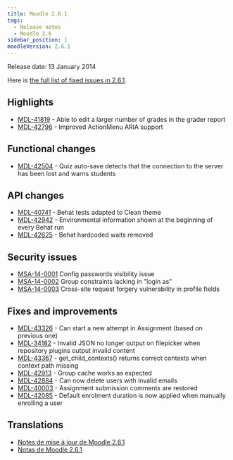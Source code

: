 ```yaml
---
title: Moodle 2.6.1
tags:
  - Release notes
  - Moodle 2.6
sidebar_position: 1
moodleVersion: 2.6.1
---
```

Release date: 13 January 2014

Here is [the full list of fixed issues in 2.6.1](https://tracker.moodle.org/secure/IssueNavigator!executeAdvanced.jspa?jqlQuery=project+%3D+mdl+AND+resolution+%3D+fixed+AND+fixVersion+in+%28%222.6.1%22%29+ORDER+BY+priority+DESC&runQuery=true&clear=true).

## Highlights

- [MDL-41819](https://tracker.moodle.org/browse/MDL-41819) - Able to edit a larger number of grades in the grader report
- [MDL-42796](https://tracker.moodle.org/browse/MDL-42796) - Improved ActionMenu ARIA support

## Functional changes

- [MDL-42504](https://tracker.moodle.org/browse/MDL-42504) - Quiz auto-save detects that the connection to the server has been lost and warns students

## API changes

- [MDL-40741](https://tracker.moodle.org/browse/MDL-40741) - Behat tests adapted to Clean theme
- [MDL-42942](https://tracker.moodle.org/browse/MDL-42942) - Environmental information shown at the beginning of every Behat run
- [MDL-42625](https://tracker.moodle.org/browse/MDL-42625) - Behat hardcoded waits removed

## Security issues

- [MSA-14-0001](https://moodle.org/mod/forum/discuss.php?d=252414) Config passwords visibility issue
- [MSA-14-0002](https://moodle.org/mod/forum/discuss.php?d=252415) Group constraints lacking in "login as"
- [MSA-14-0003](https://moodle.org/mod/forum/discuss.php?d=252416) Cross-site request forgery vulnerability in profile fields

## Fixes and improvements

- [MDL-43326](https://tracker.moodle.org/browse/MDL-43326) - Can start a new attempt in Assignment (based on previous one)
- [MDL-34182](https://tracker.moodle.org/browse/MDL-34182) - Invalid JSON no longer output on filepicker when repository plugins output invalid content
- [MDL-43367](https://tracker.moodle.org/browse/MDL-43367) - get_child_contexts() returns correct contexts when context path missing
- [MDL-42913](https://tracker.moodle.org/browse/MDL-42913) - Group cache works as expected
- [MDL-42884](https://tracker.moodle.org/browse/MDL-42884) - Can now delete users with invalid emails
- [MDL-40003](https://tracker.moodle.org/browse/MDL-40003) - Assignment submission comments are restored
- [MDL-42085](https://tracker.moodle.org/browse/MDL-42085) - Default enrolment duration is now applied when manually enrolling a user

## Translations

- [Notes de mise à jour de Moodle 2.6.1](https://docs.moodle.org/fr/Notes_de_mise_à_jour_de_Moodle_2.6.1)
- [Notas de Moodle 2.6.1](https://docs.moodle.org/es/Notas_de_Moodle_2.6.1)
